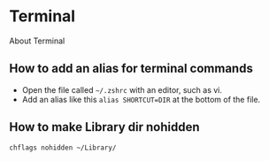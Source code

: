 # Terminal

About Terminal

## How to add an alias for terminal commands

- Open the file called `~/.zshrc` with an editor, such as vi.
- Add an alias like this `alias SHORTCUT=DIR` at the bottom of the file.

## How to make Library dir nohidden

```bash
chflags nohidden ~/Library/
```
